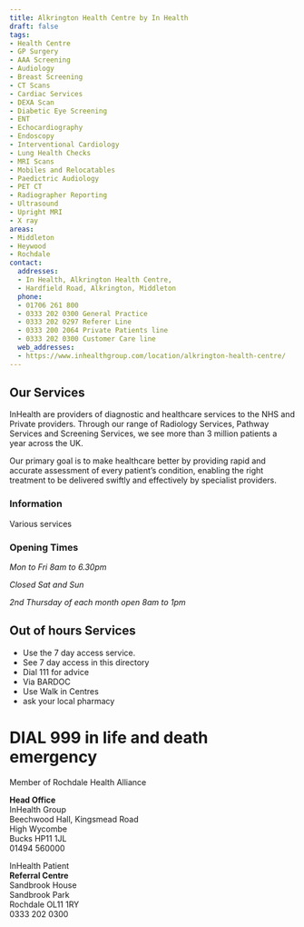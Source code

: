 ```yaml
---
title: Alkrington Health Centre by In Health
draft: false
tags:
- Health Centre
- GP Surgery
- AAA Screening
- Audiology
- Breast Screening
- CT Scans
- Cardiac Services
- DEXA Scan
- Diabetic Eye Screening
- ENT
- Echocardiography
- Endoscopy
- Interventional Cardiology
- Lung Health Checks
- MRI Scans
- Mobiles and Relocatables
- Paedictric Audiology
- PET CT
- Radiographer Reporting
- Ultrasound
- Upright MRI
- X ray
areas:
- Middleton
- Heywood
- Rochdale
contact:
  addresses:
  - In Health, Alkrington Health Centre,
  - Hardfield Road, Alkrington, Middleton
  phone:
  - 01706 261 800
  - 0333 202 0300 General Practice
  - 0333 202 0297 Referer Line
  - 0333 200 2064 Private Patients line
  - 0333 202 0300 Customer Care line
  web_addresses:
  - https://www.inhealthgroup.com/location/alkrington-health-centre/
---
```

## Our Services  

InHealth are providers of diagnostic and healthcare services to the NHS and Private providers.  Through our range of Radiology Services, Pathway Services and Screening Services, we see more than 3 million patients a year across the UK.

Our primary goal is to make healthcare better by providing rapid and accurate assessment of every patient’s condition, enabling the right treatment to be delivered swiftly and effectively by specialist providers.

### Information
Various services

### Opening Times
*Mon to Fri 8am to 6.30pm*

*Closed Sat and Sun*

*2nd Thursday of each month open 8am to 1pm*

## Out of hours Services
- Use the 7 day access service.
- See 7 day access in this directory
- Dial 111 for advice
- Via BARDOC
- Use Walk in Centres
- ask your local pharmacy

# DIAL 999 in life and death emergency

Member of Rochdale Health Alliance

**Head Office**  
InHealth Group  
Beechwood Hall, Kingsmead Road  
High Wycombe  
Bucks  HP11 1JL  
01494 560000

InHealth Patient   
**Referral Centre**  
Sandbrook House  
Sandbrook Park  
Rochdale   OL11 1RY  
0333 202 0300

